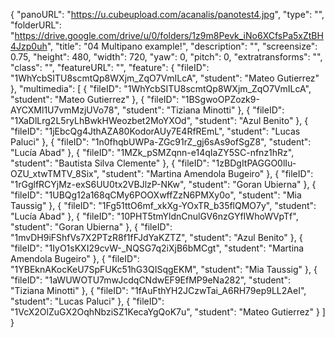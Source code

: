 {
      "panoURL": "https://u.cubeupload.com/acanalis/panotest4.jpg",
      "type": "",
      "folderURL": "https://drive.google.com/drive/u/0/folders/1z9m8Pevk_iNo6XCfsPa5xZtBH4Jzp0uh",
      "title": "04 Multipano example!",
      "description": "",
      "screensize": 0.75,
      "height": 480,
      "width": 720,
      "yaw": 0,
      "pitch": 0,
      "extratransforms": "",
      "class": "",
      "featureURL": "",
      "feature": {
         "fileID": "1WhYcbSITU8scmtQp8WXjm_ZqO7VmILcA",
         "student": "Mateo Gutierrez"
      },
      "multimedia": [
         {
            "fileID": "1WhYcbSITU8scmtQp8WXjm_ZqO7VmILcA",
            "student": "Mateo Gutierrez"
         },
         {
            "fileID": "1BSgwoOPZozk9-AYCXMl1U7vmMzjUVo78",
            "student": "Tiziana Minotti"
         },
         {
            "fileID": "1XaDlLrg2L5ryLhBwkHWeozbet2MoYXOd",
            "student": "Azul Benito"
         },
         {
            "fileID": "1jEbcQg4JthAZA80KodorAUy7E4RfREmL",
            "student": "Lucas Paluci"
         },
         {
            "fileID": "1n0fhqbUWPa-ZGc91rZ_gj6sAs9ofSgZ8",
            "student": "Lucía Abad"
         },
         {
            "fileID": "1MZk_pSMZqnn-e14qIaZY5SC-nfnz1hRz",
            "student": "Bautista Silva Clemente"
         },
         {
            "fileID": "1zBDgItPAGGO0lIu-OZU_xtwTMTV_8Six",
            "student": "Martina Amendola Bugeiro"
         },
         {
            "fileID": "1rGglfRCYjMz-exS6UU0tx2VBJlzP-NKw",
            "student": "Goran Ubierna"
         },
         {
            "fileID": "1UBQg12a168qCMy6POOXwffZzN6PMXy0o",
            "student": "Mia Taussig"
         },
         {
            "fileID": "1Fg51ttO6mf_xkXg-YOxTR_b35flQMO7y",
            "student": "Lucía Abad"
         },
         {
            "fileID": "10PHT5tmYldnCnulGV6nzGYfIWhoWVpTf",
            "student": "Goran Ubierna"
         },
         {
            "fileID": "1mvDH9iFShfVs7X2PTzR8f1fFJdYaKZTZ",
            "student": "Azul Benito"
         },
         {
            "fileID": "1IyO1sKXI29cvW-_NQSG7q2iXjB6bMCgt",
            "student": "Martina Amendola Bugeiro"
         },
         {
            "fileID": "1YBEknAKocKeU7SpFUKc51hG3QISqgEKM",
            "student": "Mia Taussig"
         },
         {
            "fileID": "1aWUWOTU7mwJcdqCNdwEF9EfMP9eNa282",
            "student": "Tiziana Minotti"
         },
         {
            "fileID": "1fAuFthYH2JCzwTai_A6RH79ep9LL2AeI",
            "student": "Lucas Paluci"
         },
         {
            "fileID": "1VcX2OlZuGX2OqhNbziSZ1KecaYgQoK7u",
            "student": "Mateo Gutierrez"
         }
      ]
   }